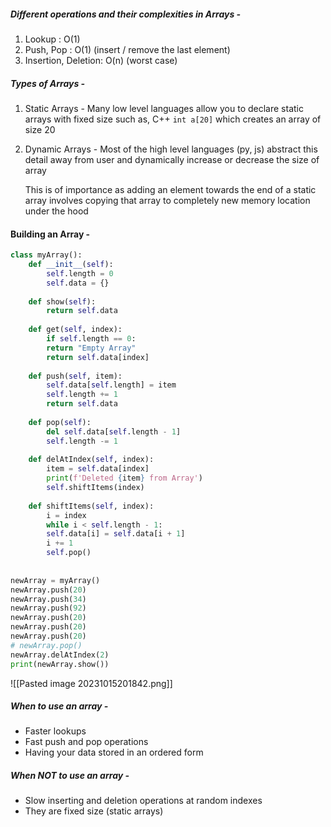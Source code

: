 
##### Different operations and their complexities in Arrays - 
1. Lookup : O(1)
2. Push, Pop : O(1) (insert / remove the last element)
3. Insertion, Deletion: O(n) (worst case) 


##### Types of Arrays - 
1. Static Arrays - Many low level languages allow you to declare static arrays with fixed size such as, C++ `int a[20]` which creates an array of size 20 
2. Dynamic Arrays - Most of the high level languages (py, js) abstract this detail away from user and dynamically increase or decrease the size of array

	This is of importance as adding an element towards the end of a static array involves copying that array to completely new memory location under the hood


#### Building an Array -

``` Python Example 
class myArray():  
	def __init__(self):  
		self.length = 0  
		self.data = {}  
	  
	def show(self):  
		return self.data  
	  
	def get(self, index):  
		if self.length == 0:  
		return "Empty Array"  
		return self.data[index]  
	  
	def push(self, item):  
		self.data[self.length] = item  
		self.length += 1  
		return self.data  
	  
	def pop(self):  
		del self.data[self.length - 1]  
		self.length -= 1  
	  
	def delAtIndex(self, index):  
		item = self.data[index]  
		print(f'Deleted {item} from Array')  
		self.shiftItems(index)  
	  
	def shiftItems(self, index):  
		i = index  
		while i < self.length - 1:  
		self.data[i] = self.data[i + 1]  
		i += 1  
		self.pop()  
  
  
newArray = myArray()  
newArray.push(20)  
newArray.push(34)  
newArray.push(92)  
newArray.push(20)  
newArray.push(20)  
newArray.push(20)  
# newArray.pop()  
newArray.delAtIndex(2)  
print(newArray.show())
```

![[Pasted image 20231015201842.png]]


##### When to use an array - 
- Faster lookups 
- Fast push and pop operations
- Having your data stored in an ordered form

##### When NOT to use an array - 
- Slow inserting and deletion operations at random indexes
- They are fixed size (static arrays)

